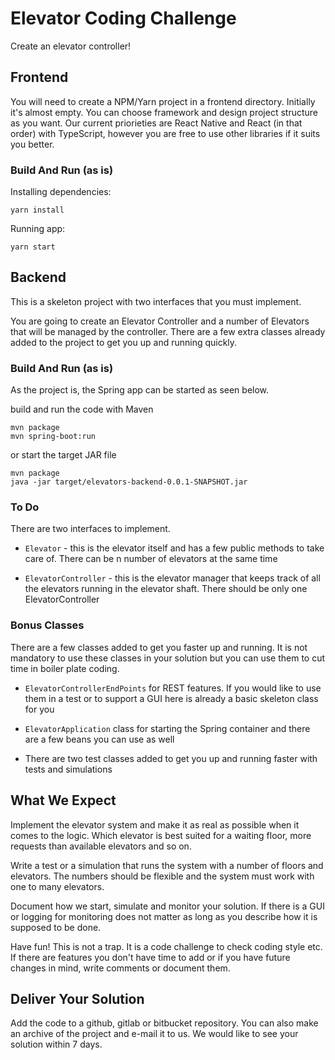 # Elevator Coding Challenge

Create an elevator controller!

## Frontend

You will need to create a NPM/Yarn project in a frontend directory. Initially it's almost empty. You can choose framework and design project structure as you want. Our current priorieties are React Native and React (in that order) with TypeScript, however you are free to use other libraries if it suits you better.

### Build And Run (as is)

Installing dependencies:

    yarn install

Running app:

    yarn start

## Backend

This is a skeleton project with two interfaces that you must implement.

You are going to create an Elevator Controller and a number of Elevators that will be managed by the controller. There are a few extra classes already added to the project to get you up and running quickly.

### Build And Run (as is)

As the project is, the Spring app can be started as seen below.

build and run the code with Maven

    mvn package
    mvn spring-boot:run

or start the target JAR file 

    mvn package
    java -jar target/elevators-backend-0.0.1-SNAPSHOT.jar

### To Do

There are two interfaces to implement.

 * `Elevator` - this is the elevator itself and has a few public methods to take care of. There can be n number of elevators at the same time

 * `ElevatorController` - this is the elevator manager that keeps track of all the elevators running in the elevator shaft. There should be only one ElevatorController

### Bonus Classes

There are a few classes added to get you faster up and running. It is not mandatory to use these classes in your solution but you can use them to cut time in boiler plate coding.

 * `ElevatorControllerEndPoints` for REST features. If you would like to use them in a test or to support a GUI here is already a basic skeleton class for you

 * `ElevatorApplication` class for starting the Spring container and there are a few beans you can use as well

 * There are two test classes added to get you up and running faster with tests and simulations

## What We Expect

Implement the elevator system and make it as real as possible when it comes to the logic. Which elevator is best suited for a waiting floor, more requests than available elevators and so on.

Write a test or a simulation that runs the system with a number of floors and elevators. The numbers should be flexible and the system must work with one to many elevators.

Document how we start, simulate and monitor your solution. If there is a GUI or logging for monitoring does not matter as long as you describe how it is supposed to be done.

Have fun! This is not a trap. It is a code challenge to check coding style etc. If there are features you don't have time to add or if you have future changes in mind, write comments or document them.

## Deliver Your Solution

Add the code to a github, gitlab or bitbucket repository. You can also make an archive of the project and e-mail it to us. We would like to see your solution within 7 days.

